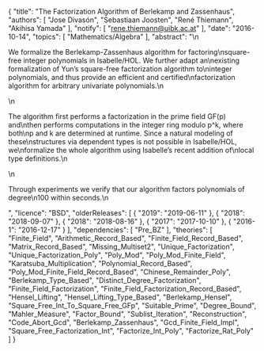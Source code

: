 {
    "title": "The Factorization Algorithm of Berlekamp and Zassenhaus",
    "authors": [
        "Jose Divasón",
        "Sebastiaan Joosten",
        "René Thiemann",
        "Akihisa Yamada"
    ],
    "notify": [
        "rene.thiemann@uibk.ac.at"
    ],
    "date": "2016-10-14",
    "topics": [
        "Mathematics/Algebra"
    ],
    "abstract": "\n<p>We formalize the Berlekamp-Zassenhaus algorithm for factoring\nsquare-free integer polynomials in Isabelle/HOL. We further adapt an\nexisting formalization of Yun’s square-free factorization algorithm to\ninteger polynomials, and thus provide an efficient and certified\nfactorization algorithm for arbitrary univariate polynomials.\n</p>\n<p>The algorithm first performs a factorization in the prime field GF(p) and\nthen performs computations in the integer ring modulo p^k, where both\np and k are determined at runtime. Since a natural modeling of these\nstructures via dependent types is not possible in Isabelle/HOL, we\nformalize the whole algorithm using Isabelle’s recent addition of\nlocal type definitions.\n</p>\n<p>Through experiments we verify that our algorithm factors polynomials of degree\n100 within seconds.\n</p>",
    "licence": "BSD",
    "olderReleases": [
        {
            "2019": "2019-06-11"
        },
        {
            "2018": "2018-09-07"
        },
        {
            "2018": "2018-08-16"
        },
        {
            "2017": "2017-10-10"
        },
        {
            "2016-1": "2016-12-17"
        }
    ],
    "dependencies": [
        "Pre_BZ"
    ],
    "theories": [
        "Finite_Field",
        "Arithmetic_Record_Based",
        "Finite_Field_Record_Based",
        "Matrix_Record_Based",
        "Missing_Multiset2",
        "Unique_Factorization",
        "Unique_Factorization_Poly",
        "Poly_Mod",
        "Poly_Mod_Finite_Field",
        "Karatsuba_Multiplication",
        "Polynomial_Record_Based",
        "Poly_Mod_Finite_Field_Record_Based",
        "Chinese_Remainder_Poly",
        "Berlekamp_Type_Based",
        "Distinct_Degree_Factorization",
        "Finite_Field_Factorization",
        "Finite_Field_Factorization_Record_Based",
        "Hensel_Lifting",
        "Hensel_Lifting_Type_Based",
        "Berlekamp_Hensel",
        "Square_Free_Int_To_Square_Free_GFp",
        "Suitable_Prime",
        "Degree_Bound",
        "Mahler_Measure",
        "Factor_Bound",
        "Sublist_Iteration",
        "Reconstruction",
        "Code_Abort_Gcd",
        "Berlekamp_Zassenhaus",
        "Gcd_Finite_Field_Impl",
        "Square_Free_Factorization_Int",
        "Factorize_Int_Poly",
        "Factorize_Rat_Poly"
    ]
}